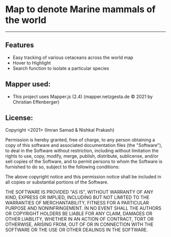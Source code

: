 # Map to denote Marine mammals of the world
---

## Features
* Easy tracking of various cetaceans across the world map
* Hover to Highlight
* Search function to isolate a particular species

## Mapper used:
* This project uses Mapper.js (2.4) (mapper.netzgesta.de © 2021 by Christian Effenberger)

## License:
Copyright <2021> (Imran Samad & Nishkal Prakash)

Permission is hereby granted, free of charge, to any person obtaining a copy of this software and associated documentation files (the "Software"), to deal in the Software without restriction, including without limitation the rights to use, copy, modify, merge, publish, distribute, sublicense, and/or sell copies of the Software, and to permit persons to whom the Software is furnished to do so, subject to the following conditions:

The above copyright notice and this permission notice shall be included in all copies or substantial portions of the Software.

THE SOFTWARE IS PROVIDED "AS IS", WITHOUT WARRANTY OF ANY KIND, EXPRESS OR IMPLIED, INCLUDING BUT NOT LIMITED TO THE WARRANTIES OF MERCHANTABILITY, FITNESS FOR A PARTICULAR PURPOSE AND NONINFRINGEMENT. IN NO EVENT SHALL THE AUTHORS OR COPYRIGHT HOLDERS BE LIABLE FOR ANY CLAIM, DAMAGES OR OTHER LIABILITY, WHETHER IN AN ACTION OF CONTRACT, TORT OR OTHERWISE, ARISING FROM, OUT OF OR IN CONNECTION WITH THE SOFTWARE OR THE USE OR OTHER DEALINGS IN THE SOFTWARE.
